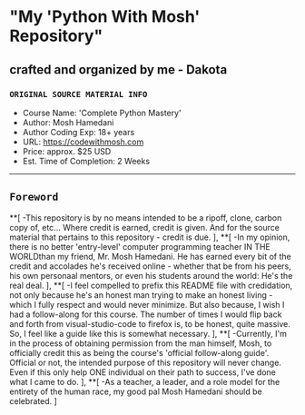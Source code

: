 
# "My 'Python With Mosh' Repository"

## crafted and organized by me - Dakota

### `ORIGINAL SOURCE MATERIAL INFO`

* Course Name:
    'Complete Python Mastery'
* Author:
    Mosh Hamedani
* Author Coding Exp:
    18+ years
* URL:
    <https://codewithmosh.com>
* Price:
    approx. $25 USD
* Est. Time of Completion:
    2 Weeks

---

## `Foreword`

**[
-This repository is by no means intended to be a ripoff, clone, carbon copy of, etc...
Where credit is earned, credit is given.
And for the source material that pertains to this repository - credit is due.
  ],
**[
  -In my opinion, there is no better 'entry-level' computer programming teacher IN THE WORLDthan my friend, Mr. Mosh Hamedani. He has earned every bit of the credit and accolades he's received online - whether that be from his peers, his own personaal mentors, or even his students around the world: He's the real deal.
],
**[
  -I feel compelled to prefix this README file with credidation, not only because he's an
  honest man trying to make an honest living - which I fully respect and would
  never minimize. But also because, I wish I had a follow-along for this course. The
  number of times I would flip back and forth from visual-studio-code to firefox is, to
  be honest, quite massive. So, I feel like a guide like this is somewhat necessary.
],
**[
  -Currently, I'm in the process of obtaining permission from the man himself, Mosh, to
  officially credit this as being the course's 'official follow-along guide'.
  Official or not, the intended purpose of this repository will never change. Even if this
  only help ONE individual on their path to success, I've done what I came to do.
],
**[
  -As a teacher, a leader, and a role model for the entirety of the human race, my good pal Mosh Hamedani should be celebrated.
]
